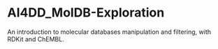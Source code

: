 # AI4DD_MolDB-Exploration
An introduction to molecular databases manipulation and filtering, with RDKit and ChEMBL.

